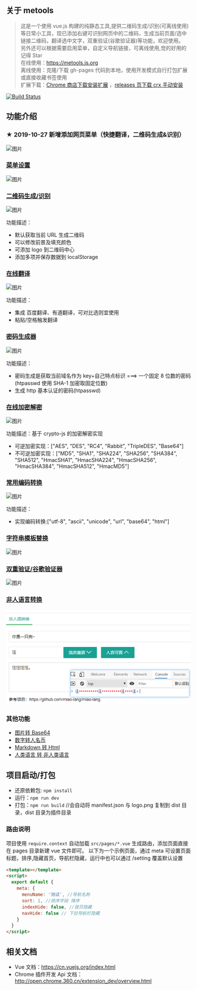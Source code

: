 ## 关于 metools

> 这是一个使用 vue.js 构建的纯静态工具,提供二维码生成/识别(可离线使用)等日常小工具，现已添加右键可识别网页中的二维码，生成当前页面/选中链接二维码，翻译选中文字，双重验证(谷歌验证器)等功能，欢迎使用。    
> 另外还可以根据需要启用菜单，自定义导航链接，可离线使用,觉的好用的记得 Star   
> 在线使用：https://metools.js.org    
> 离线使用：克隆/下载 gh-pages 代码到本地，使用开发模式自行打包扩展或直接收藏书签使用   
> 扩展下载：[Chrome 商店下载安装扩展](https://chrome.google.com/webstore/detail/metools/gpmjnakadlflmpekiimgbflnkmkncjie) ，[releases 页下载 crx 手动安装](https://github.com/yimogit/metools-plugin/releases)  

[![Build Status](https://travis-ci.org/yimogit/metools.svg?branch=master)](https://travis-ci.org/yimogit/metools-plugin)

## 功能介绍

### ★ 2019-10-27 新增添加网页菜单（快捷翻译，二维码生成&识别）

![图片](./docs/images/menu.gif)

### [菜单设置](https://metools.js.org/#/setting)

![图片](./docs/images/setting.gif)

### [二维码生成/识别](https://metools.js.org/#/qrcode)

![图片](./docs/images/qrcode.gif)

功能描述：

- 默认获取当前 URL 生成二维码
- 可以修改前景及填充颜色
- 可添加 logo 到二维码中心
- 添加多项并保存数据到 localStorage

### [在线翻译](https://metools.js.org/#/fanyi)

![图片](./docs/images/fanyi.gif)

功能描述：

- 集成 百度翻译、有道翻译，可对比选则宜使用
- 粘贴/空格触发翻译

### [密码生成器](https://metools.js.org/#/genpwd)

![图片](./docs/images/genpwd.gif)

功能描述：

- 密码生成是获取当前域名作为 key+自己特点标识 ===> 一个固定 8 位数的密码(htpasswd 使用 SHA-1 加密取固定位数)
- 生成 http 基本认证的密码(htpasswd)

### [在线加密解密](https://metools.js.org/#/encode)

![图片](./docs/images/encrypt.gif)

功能描述：基于 crypto-js 的加密解密实现

- 可逆加密实现：["AES", "DES", "RC4", "Rabbit", "TripleDES", "Base64"]
- 不可逆加密实现：["MD5", "SHA1", "SHA224", "SHA256", "SHA384", "SHA512", "HmacSHA1", "HmacSHA224", "HmacSHA256", "HmacSHA384", "HmacSHA512", "HmacMD5"]

### [常用编码转换](https://metools.js.org/#/encode)

![图片](./docs/images/encode.gif)

功能描述：

- 实现编码转换:["utf-8", "ascii", "unicode", "url", "base64", "html"]

### [字符串模板替换](https://metools.js.org/#/strsplit)

![图片](./docs/images/templatesplit.gif)

### [双重验证/谷歌验证器](https://metools.js.org/#/twostepvalidation)

![图片](./docs/images/twostepvalidation.jpg)

### [非人语言转换](https://metools.js.org/#/gossip)

![图片](./docs/images/gossip.png)



### 其他功能

- [图片转 Base64](https://metools.js.org/#/tobase64)
- [数字转人名币](https://metools.js.org/#/rmbconvert)
- [Markdown 转 Html](https://metools.js.org/#/mdconvert)
- [人类语言 转 非人类语言](https://metools.js.org/#/gossip)

## 项目启动/打包

- 还原依赖包: `npm install`
- 运行：`npm run dev`
- 打包：`npm run build` //会自动将 manifest.json 与 logo.png 复制到 dist 目录，dist 目录为插件目录

### 路由说明

项目使用 `require.context` 自动加载 `src/pages/*.vue` 生成路由，添加页面直接在 pages 目录新建 vue 文件即可。
以下为一个示例页面，通过 meta 可设置页面标题，排序,隐藏首页，导航栏隐藏，运行中也可以通过 /setting 覆盖默认设置

```html
<template></template>
<script>
  export default {
    meta: {
      menuName: '测试', //导航名称
      sort: 1, //排序字段 降序
      indexHide: false, //首页隐藏
      navHide: false // 下拉导航栏隐藏
    }
  }
</script>
```

## 相关文档

- Vue 文档：https://cn.vuejs.org/index.html
- Chrome 插件开发 Api 文档：http://open.chrome.360.cn/extension_dev/overview.html
